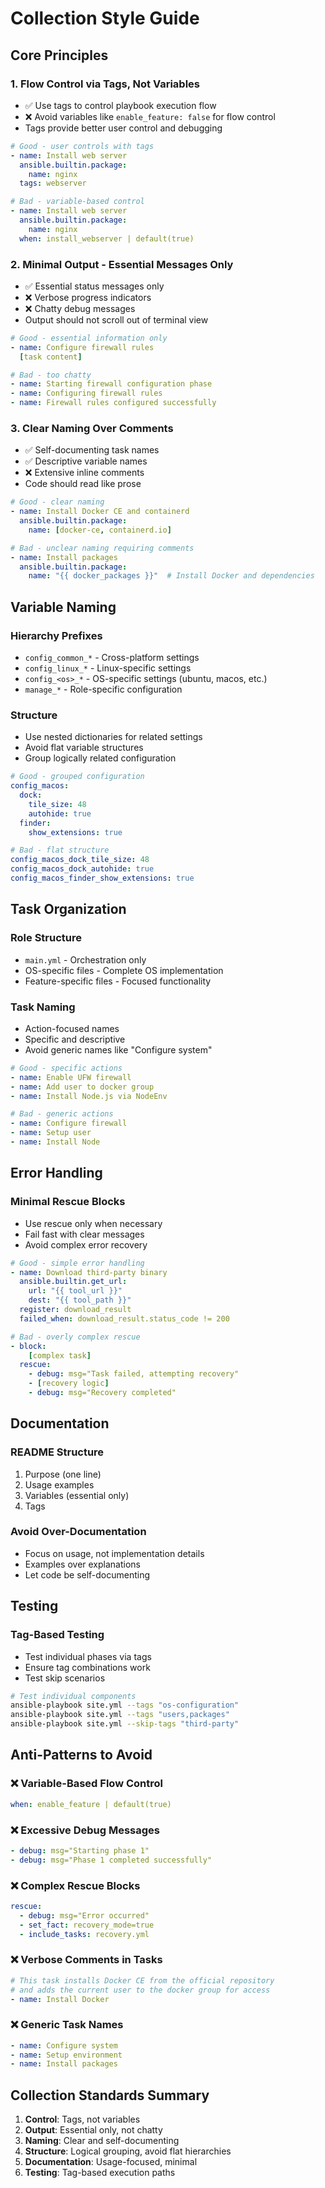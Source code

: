 # Collection Style Guide

## Core Principles

### 1. Flow Control via Tags, Not Variables
- ✅ Use tags to control playbook execution flow
- ❌ Avoid variables like `enable_feature: false` for flow control
- Tags provide better user control and debugging

```yaml
# Good - user controls with tags
- name: Install web server
  ansible.builtin.package:
    name: nginx
  tags: webserver

# Bad - variable-based control  
- name: Install web server
  ansible.builtin.package:
    name: nginx
  when: install_webserver | default(true)
```

### 2. Minimal Output - Essential Messages Only
- ✅ Essential status messages only
- ❌ Verbose progress indicators
- ❌ Chatty debug messages
- Output should not scroll out of terminal view

```yaml
# Good - essential information only
- name: Configure firewall rules
  [task content]

# Bad - too chatty
- name: Starting firewall configuration phase
- name: Configuring firewall rules  
- name: Firewall rules configured successfully
```

### 3. Clear Naming Over Comments
- ✅ Self-documenting task names
- ✅ Descriptive variable names  
- ❌ Extensive inline comments
- Code should read like prose

```yaml
# Good - clear naming
- name: Install Docker CE and containerd
  ansible.builtin.package:
    name: [docker-ce, containerd.io]

# Bad - unclear naming requiring comments
- name: Install packages
  ansible.builtin.package:
    name: "{{ docker_packages }}"  # Install Docker and dependencies
```

## Variable Naming

### Hierarchy Prefixes
- `config_common_*` - Cross-platform settings
- `config_linux_*` - Linux-specific settings  
- `config_<os>_*` - OS-specific settings (ubuntu, macos, etc.)
- `manage_*` - Role-specific configuration

### Structure
- Use nested dictionaries for related settings
- Avoid flat variable structures
- Group logically related configuration

```yaml
# Good - grouped configuration
config_macos:
  dock:
    tile_size: 48
    autohide: true
  finder:
    show_extensions: true

# Bad - flat structure
config_macos_dock_tile_size: 48
config_macos_dock_autohide: true
config_macos_finder_show_extensions: true
```

## Task Organization

### Role Structure
- `main.yml` - Orchestration only
- OS-specific files - Complete OS implementation
- Feature-specific files - Focused functionality

### Task Naming
- Action-focused names
- Specific and descriptive
- Avoid generic names like "Configure system"

```yaml
# Good - specific actions
- name: Enable UFW firewall
- name: Add user to docker group
- name: Install Node.js via NodeEnv

# Bad - generic actions  
- name: Configure firewall
- name: Setup user
- name: Install Node
```

## Error Handling

### Minimal Rescue Blocks
- Use rescue only when necessary
- Fail fast with clear messages
- Avoid complex error recovery

```yaml
# Good - simple error handling
- name: Download third-party binary
  ansible.builtin.get_url:
    url: "{{ tool_url }}"
    dest: "{{ tool_path }}"
  register: download_result
  failed_when: download_result.status_code != 200

# Bad - overly complex rescue
- block:
    [complex task]
  rescue:
    - debug: msg="Task failed, attempting recovery"
    - [recovery logic]
    - debug: msg="Recovery completed"
```

## Documentation

### README Structure
1. Purpose (one line)
2. Usage examples
3. Variables (essential only)
4. Tags

### Avoid Over-Documentation
- Focus on usage, not implementation details
- Examples over explanations
- Let code be self-documenting

## Testing

### Tag-Based Testing
- Test individual phases via tags
- Ensure tag combinations work
- Test skip scenarios

```bash
# Test individual components
ansible-playbook site.yml --tags "os-configuration"
ansible-playbook site.yml --tags "users,packages"
ansible-playbook site.yml --skip-tags "third-party"
```

## Anti-Patterns to Avoid

### ❌ Variable-Based Flow Control
```yaml
when: enable_feature | default(true)
```

### ❌ Excessive Debug Messages
```yaml
- debug: msg="Starting phase 1"
- debug: msg="Phase 1 completed successfully"  
```

### ❌ Complex Rescue Blocks
```yaml
rescue:
  - debug: msg="Error occurred"
  - set_fact: recovery_mode=true
  - include_tasks: recovery.yml
```

### ❌ Verbose Comments in Tasks
```yaml
# This task installs Docker CE from the official repository
# and adds the current user to the docker group for access
- name: Install Docker
```

### ❌ Generic Task Names
```yaml
- name: Configure system
- name: Setup environment
- name: Install packages
```

## Collection Standards Summary

1. **Control**: Tags, not variables
2. **Output**: Essential only, not chatty
3. **Naming**: Clear and self-documenting
4. **Structure**: Logical grouping, avoid flat hierarchies
5. **Documentation**: Usage-focused, minimal
6. **Testing**: Tag-based execution paths